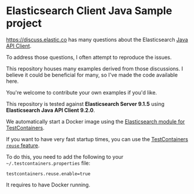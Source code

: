 <!-- This is generated. Edit it from src/main/documentation -->

# Elasticsearch Client Java Sample project

https://discuss.elastic.co has many questions about the Elasticsearch [Java API Client](https://www.elastic.co/docs/reference/elasticsearch/clients/java).

To address those questions, I often attempt to reproduce the issues.

This repository houses many examples derived from those discussions.
I believe it could be beneficial for many, so I've made the code available here.

You're welcome to contribute your own examples if you'd like.

This repository is tested against **Elasticsearch Server 9.1.5** using 
**Elasticsearch Java API Client 9.2.0**.

We automatically start a Docker image using the [Elasticsearch module for TestContainers](https://www.testcontainers.org/modules/elasticsearch/).

If you want to have very fast startup times, you can use the [TestContainers `reuse` feature](https://java.testcontainers.org/features/reuse/).

To do this, you need to add the following to your `~/.testcontainers.properties` file:

```properties
testcontainers.reuse.enable=true
```

It requires to have Docker running.
